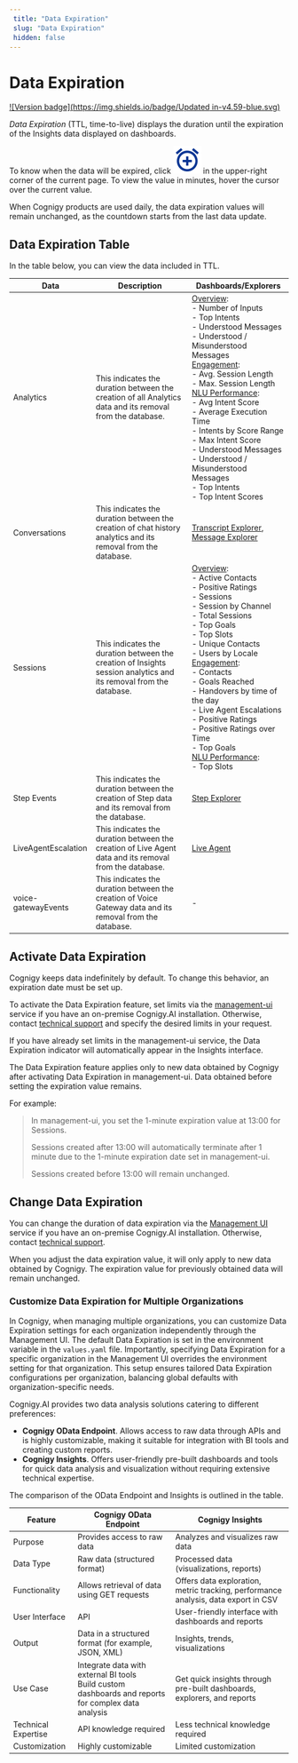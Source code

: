 ```yaml
---
 title: "Data Expiration" 
 slug: "Data Expiration" 
 hidden: false 
---
```

# Data Expiration

[![Version badge](https://img.shields.io/badge/Updated in-v4.59-blue.svg)](../release-notes/4.59.md)

*Data Expiration* (TTL, time-to-live) displays the duration until the expiration of the Insights data displayed on dashboards. 

To know when the data will be expired, click ![clock](../_assets/insights/icons/clock.svg) in the upper-right corner of the current page. To view the value in minutes, hover the cursor over the current value.

When Cognigy products are used daily, the data expiration values will remain unchanged, as the countdown starts from the last data update.

## Data Expiration Table

In the table below, you can view the data included in TTL.

| Data                | Description                                                                                                       | Dashboards/Explorers                                                                                                                                                                                                                                                                                                                                                                                                                                                                                                                         |
|---------------------|-------------------------------------------------------------------------------------------------------------------|----------------------------------------------------------------------------------------------------------------------------------------------------------------------------------------------------------------------------------------------------------------------------------------------------------------------------------------------------------------------------------------------------------------------------------------------------------------------------------------------------------------------------------------------|
| Analytics           | This indicates the duration between the creation of all Analytics data and its removal from the database.         | [Overview](dashboards/overview.md): <br>- Number of Inputs <br>- Top Intents  <br>- Understood Messages  <br>- Understood / Misunderstood Messages<br> [Engagement](dashboards/engagement.md): <br>- Avg. Session Length<br> - Max. Session Length <br> [NLU Performance](dashboards/nlu-performance.md): <br> - Avg Intent Score <br> - Average Execution Time <br> - Intents by Score Range <br> - Max Intent Score <br> - Understood Messages <br> - Understood / Misunderstood Messages <br> - Top Intents <br> - Top Intent Scores <br> | 
| Conversations       | This indicates the duration between the creation of chat history analytics and its removal from the database.     | [Transcript Explorer](explorers/transcript.md), [Message Explorer](explorers/message.md)                                                                                                                                                                                                                                                                                                                                                                                                                                                     |
| Sessions            | This indicates the duration between the creation of Insights session analytics and its removal from the database. | [Overview](dashboards/overview.md): <br> - Active Contacts<br> - Positive Ratings<br> - Sessions<br> - Session by Channel<br> - Total Sessions<br> - Top Goals<br>- Top Slots<br> - Unique Contacts<br> - Users by Locale<br> [Engagement](dashboards/engagement.md): <br>- Contacts <br>- Goals Reached <br>- Handovers by time of the day <br>- Live Agent Escalations <br>- Positive Ratings <br>- Positive Ratings over Time <br>- Top Goals <br>[NLU Performance](dashboards/nlu-performance.md):<br>- Top Slots                        | 
| Step Events         | This indicates the duration between the creation of Step data and its removal from the database.                  | [Step Explorer](explorers/step.md)                                                                                                                                                                                                                                                                                                                                                                                                                                                                                                           |
| LiveAgentEscalation | This indicates the duration between the creation of Live Agent data and its removal from the database.            | [Live Agent](dashboards/live-agent.md)                                                                                                                                                                                                                                                                                                                                                                                                                                                                                                       |
| voice-gatewayEvents | This indicates the duration between the creation of Voice Gateway data and its removal from the database.         | -                                                                                                                                                                                                                                                                                                                                                                                                                                                                                                                                            |


## Activate Data Expiration

Cognigy keeps data indefinitely by default. To change this behavior, an expiration date must be set up.

To activate the Data Expiration feature, set limits via the [management-ui](../ai/administer/access/management-ui.md#expiration-values--ttl--for-sensitive-data) service if you have an on-premise Cognigy.AI installation. Otherwise, contact [technical support](../help/get-help.md#help-center) and specify the desired limits in your request.

If you have already set limits in the management-ui service, the Data Expiration indicator will automatically appear in the Insights interface.

The Data Expiration feature applies only to new data obtained by Cognigy after activating Data Expiration in management-ui. Data obtained before setting the expiration value remains.

For example:

> In management-ui, you set the 1-minute expiration value at 13:00 for Sessions.
> 
> Sessions created after 13:00 will automatically terminate after 1 minute due to the 1-minute expiration date set in management-ui.
> 
> Sessions created before 13:00 will remain unchanged.

## Change Data Expiration

You can change the duration of data expiration via the [Management UI](../ai/administer/access/management-ui.md#expiration-values--ttl--for-sensitive-data) service if you have an on-premise Cognigy.AI installation. Otherwise, contact [technical support](../help/get-help.md#help-center). 

When you adjust the data expiration value, it will only apply to new data obtained by Cognigy. The expiration value for previously obtained data will remain unchanged.

### Customize Data Expiration for Multiple Organizations

In Cognigy, when managing multiple organizations,
you can customize Data Expiration settings for each organization independently through the Management UI.
The default Data Expiration is set in the environment variable in the `values.yaml` file.
Importantly,
specifying Data Expiration for a specific organization in the Management UI overrides the environment setting for that organization. 
This setup ensures tailored Data Expiration configurations per organization, balancing global defaults with organization-specific needs.


Cognigy.AI provides two data analysis solutions catering to different preferences:

- **Cognigy OData Endpoint**. Allows access to raw data through APIs and is highly customizable, making it suitable for integration with BI tools and creating custom reports.
- **Cognigy Insights**. Offers user-friendly pre-built dashboards and tools for quick data analysis and visualization without requiring extensive technical expertise.

The comparison of the OData Endpoint and Insights is outlined in the table.

| Feature             | Cognigy OData Endpoint                                                                                   | Cognigy Insights                                                                     |
|---------------------|----------------------------------------------------------------------------------------------------------|--------------------------------------------------------------------------------------|
| Purpose             | Provides access to raw data                                                                              | Analyzes and visualizes raw data                                                     |
| Data Type           | Raw data (structured format)                                                                             | Processed data (visualizations, reports)                                             |
| Functionality       | Allows retrieval of data using GET requests                                                              | Offers data exploration, metric tracking, performance analysis, data export in CSV   |
| User Interface      | API                                                                                                      | User-friendly interface with dashboards and reports                                  |
| Output              | Data in a structured format (for example, JSON, XML)                                                     | Insights, trends, visualizations                                                     |
| Use Case            | Integrate data with external BI tools <br> Build custom dashboards and reports for complex data analysis | Get quick insights through pre-built dashboards, explorers, and reports              |
| Technical Expertise | API knowledge required                                                                                   | Less technical knowledge required                                                    |
| Customization       | Highly customizable                                                                                      | Limited customization                                                                |
